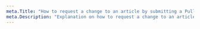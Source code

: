 ```yaml
---
meta.Title: "How to request a change to an article by submitting a Pull Request"
meta.Description: "Explanation on how to request a change to an article by submitting a Pull Request"
---
```


